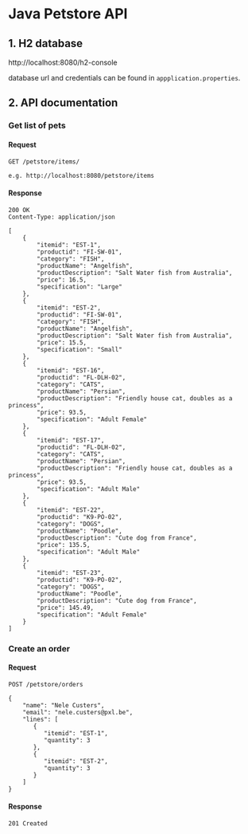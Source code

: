 # Java Petstore API

## 1. H2 database

http://localhost:8080/h2-console

database url and credentials can be found in `appplication.properties`.

## 2. API documentation

### Get list of pets

#### Request

`GET /petstore/items/`

    e.g. http://localhost:8080/petstore/items

#### Response

    200 OK
    Content-Type: application/json

    [
        {
            "itemid": "EST-1",
            "productid": "FI-SW-01",
            "category": "FISH",
            "productName": "Angelfish",
            "productDescription": "Salt Water fish from Australia",
            "price": 16.5,
            "specification": "Large"
        },
        {
            "itemid": "EST-2",
            "productid": "FI-SW-01",
            "category": "FISH",
            "productName": "Angelfish",
            "productDescription": "Salt Water fish from Australia",
            "price": 15.5,
            "specification": "Small"
        },
        {
            "itemid": "EST-16",
            "productid": "FL-DLH-02",
            "category": "CATS",
            "productName": "Persian",
            "productDescription": "Friendly house cat, doubles as a princess",
            "price": 93.5,
            "specification": "Adult Female"
        },
        {
            "itemid": "EST-17",
            "productid": "FL-DLH-02",
            "category": "CATS",
            "productName": "Persian",
            "productDescription": "Friendly house cat, doubles as a princess",
            "price": 93.5,
            "specification": "Adult Male"
        },
        {
            "itemid": "EST-22",
            "productid": "K9-PO-02",
            "category": "DOGS",
            "productName": "Poodle",
            "productDescription": "Cute dog from France",
            "price": 135.5,
            "specification": "Adult Male"
        },
        {
            "itemid": "EST-23",
            "productid": "K9-PO-02",
            "category": "DOGS",
            "productName": "Poodle",
            "productDescription": "Cute dog from France",
            "price": 145.49,
            "specification": "Adult Female"
        }
    ]

### Create an order

#### Request

`POST /petstore/orders`

   
    {
        "name": "Nele Custers",
        "email": "nele.custers@pxl.be",
        "lines": [
           {
              "itemid": "EST-1",
              "quantity": 3
           },
           {
              "itemid": "EST-2",
              "quantity": 3
           }
        ]
    }

#### Response

    201 Created
